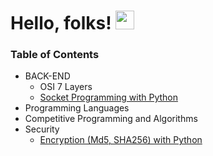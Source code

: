 # Hello, folks! <img src="https://raw.githubusercontent.com/MartinHeinz/MartinHeinz/master/wave.gif" width="30px">
### Table of Contents
  * BACK-END
      * OSI 7 Layers 
      * [Socket Programming with Python](https://cumulativebackendstack.blogspot.com/2021/03/tcp-with-socket-programming-in-python-1.html) 
  * Programming Languages 
  * Competitive Programming and Algorithms 
  * Security
      * [Encryption (Md5, SHA256) with Python](https://cumulativebackendstack.blogspot.com/2021/03/encryption-with-python.html)

